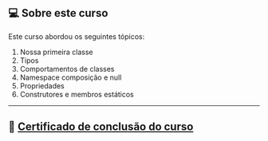 ## 💻 Sobre este curso

Este curso abordou os seguintes tópicos:

1. Nossa primeira classe
2. Tipos
3. Comportamentos de classes
4. Namespace composição e null
5. Propriedades
6. Construtores e membros estáticos

------

## 📰 <a href="https://unibb.alura.com.br/certificate/55c33089-e316-4ffa-ba82-d3a598e8fce8">Certificado de conclusão do curso</a>

